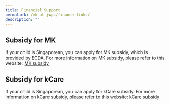 ```yaml
---
title: Financial Support
permalink: /mk-at-jwps/finance-links/
description: ""
---
```

## Subsidy for MK

If your child is Singaporean, you can apply for MK subsidy, which is provided by ECDA. For more information on MK subsidy, please refer to this website: [MK subsidy](https://www.ecda.gov.sg/Pages/Subsidies-and-Financial-Assistance.aspx#KIFAS)




## Subsidy for kCare

If your child is Singaporean, you can apply for kCare subsidy. For more information on kCare subsidy, please refer to this website: [kCare subsidy](https://www.moe.gov.sg/preschool/moe-kindergarten/kindergarten-care)